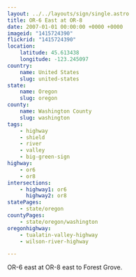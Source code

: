 ```yaml
---
layout: ../../layouts/sign/single.astro
title: OR-6 East at OR-8
date: 2007-01-01 00:00:00 +0000 +0000
imageid: "1415724390"
flickrid: "1415724390"
location:
    latitude: 45.613438
    longitude: -123.245097
country:
    name: United States
    slug: united-states
state:
    name: Oregon
    slug: oregon
county:
    name: Washington County
    slug: washington
tags:
    - highway
    - shield
    - river
    - valley
    - big-green-sign
highway:
    - or6
    - or8
intersections:
    - highway1: or6
      highway2: or8
statePages:
    - state/oregon
countyPages:
    - state/oregon/washington
oregonhighway:
    - tualatin-valley-highway
    - wilson-river-highway

---
```

OR-6 east at OR-8 east to Forest Grove.